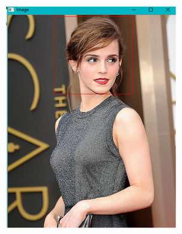 ![Alt text]( https://github.com/RAVURISREESAIHARIKRISHNA/Image-Processing/blob/master/Draw%20Rectangle/Draw%20Rectangle.PNG "Optional title")
